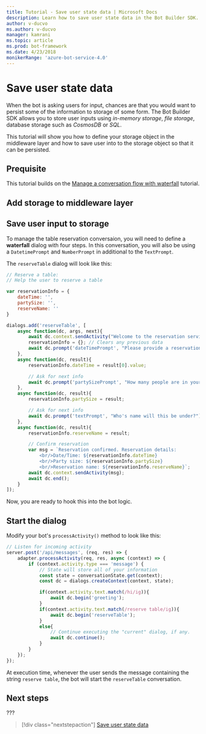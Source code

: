 ```yaml
---
title: Tutorial - Save user state data | Microsoft Docs
description: Learn how to save user state data in the Bot Builder SDK.
author: v-ducvo
ms.author: v-ducvo
manager: kamrani
ms.topic: article
ms.prod: bot-framework
ms.date: 4/23/2018
monikerRange: 'azure-bot-service-4.0'
---
```


# Save user state data

When the bot is asking users for input, chances are that you would want to persist some of the information to storage of some form. The Bot Builder SDK allows you to store user inputs using *in-memory storage*, *file storage*, database storage such as *CosmosDB* or *SQL*. 

This tutorial will show you how to define your storage object in the middleware layer and how to save user into to the storage object so that it can be persisted.

## Prequisite 

This tutorial builds on the [Manage a conversation flow with waterfall](bot-builder-tutorial-waterfall.md) tutorial.

## Add storage to middleware layer


## Save user input to storage

To manage the table reservation conversaion, you will need to define a **waterfall** dialog with four steps. In this conversation, you will also be using a `DatetimePrompt` and `NumberPrompt` in additional to the `TextPrompt`.

The `reserveTable` dialog will look like this:

```javascript
// Reserve a table:
// Help the user to reserve a table

var reservationInfo = {
    dateTime: '',
    partySize: '',
    reserveName: ''
}

dialogs.add('reserveTable', [
    async function(dc, args, next){
        await dc.context.sendActivity("Welcome to the reservation service.");
        reservationInfo = {}; // Clears any previous data
        await dc.prompt('dateTimePrompt', "Please provide a reservation date and time.");
    },
    async function(dc, result){
        reservationInfo.dateTime = result[0].value;

        // Ask for next info
        await dc.prompt('partySizePrompt', "How many people are in your party?");
    },
    async function(dc, result){
        reservationInfo.partySize = result;

        // Ask for next info
        await dc.prompt('textPrompt', "Who's name will this be under?");
    },
    async function(dc, result){
        reservationInfo.reserveName = result;

        // Confirm reservation
        var msg = `Reservation confirmed. Reservation details: 
            <br/>Date/Time: ${reservationInfo.dateTime} 
            <br/>Party size: ${reservationInfo.partySize} 
            <br/>Reservation name: ${reservationInfo.reserveName}`;
        await dc.context.sendActivity(msg);
        await dc.end();
    }
]);

```

Now, you are ready to hook this into the bot logic.

## Start the dialog

Modify your bot's `processActivity()` method to look like this:

```javascript
// Listen for incoming activity 
server.post('/api/messages', (req, res) => {
    adapter.processActivity(req, res, async (context) => {
        if (context.activity.type === 'message') {
            // State will store all of your information 
            const state = conversationState.get(context);
            const dc = dialogs.createContext(context, state);

            if(context.activity.text.match(/hi/ig)){
                await dc.begin('greeting');
            }
            if(context.activity.text.match(/reserve table/ig)){
                await dc.begin('reserveTable');
            }
            else{
                // Continue executing the "current" dialog, if any.
                await dc.continue();
            }
        }
    });
});
```

At execution time, whenever the user sends the message containing the string `reserve table`, the bot will start the `reserveTable` conversation.

## Next steps

??? 

> [!div class="nextstepaction"]
> [Save user state data](bot-builder-tutorial-save-data.md)
